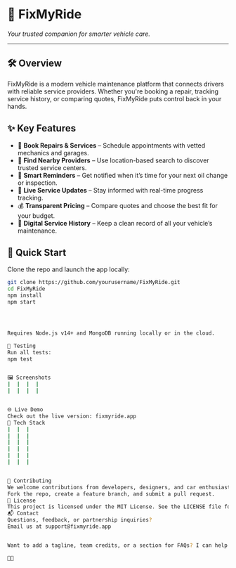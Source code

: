 # 🚗 FixMyRide
 
*Your trusted companion for smarter vehicle care.*

---

## 🛠️ Overview

FixMyRide is a modern vehicle maintenance platform that connects drivers with reliable service providers. Whether you're booking a repair, tracking service history, or comparing quotes, FixMyRide puts control back in your hands.

## ✨ Key Features

- 🔧 **Book Repairs & Services** – Schedule appointments with vetted mechanics and garages.
- 📍 **Find Nearby Providers** – Use location-based search to discover trusted service centers.
- 📅 **Smart Reminders** – Get notified when it’s time for your next oil change or inspection.
- 💬 **Live Service Updates** – Stay informed with real-time progress tracking.
- 💰 **Transparent Pricing** – Compare quotes and choose the best fit for your budget.
- 📓 **Digital Service History** – Keep a clean record of all your vehicle’s maintenance.

## 🚀 Quick Start

Clone the repo and launch the app locally:

```bash
git clone https://github.com/yourusername/FixMyRide.git
cd FixMyRide
npm install
npm start




Requires Node.js v14+ and MongoDB running locally or in the cloud.

🧪 Testing
Run all tests:
npm test


🖼️ Screenshots
|  |  |  | 
|  |  |  | 


🌐 Live Demo
Check out the live version: fixmyride.app
🧰 Tech Stack
|  |  | 
|  |  | 
|  |  | 
|  |  | 
|  |  | 
|  |  | 


🤝 Contributing
We welcome contributions from developers, designers, and car enthusiasts!
Fork the repo, create a feature branch, and submit a pull request.
📄 License
This project is licensed under the MIT License. See the LICENSE file for details.
📬 Contact
Questions, feedback, or partnership inquiries?
Email us at support@fixmyride.app


Want to add a tagline, team credits, or a section for FAQs? I can help tailor it even more to your vision. Just say the word.


